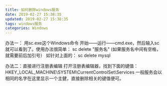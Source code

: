 ```yaml
---
title: 如何删除windows服务
date: 2019-02-27 15:38:35
updated: 2019-02-27 15:38:35
tags: windows服务
categories: Windows
---
```


办法一： 用sc.exe这个Windows命令
开始——运行——cmd.exe，然后输入sc就可以看到了。使用办法很简单：
sc delete "服务名" (如果服务名中间有空格，就需要前后加引号）
如针对上面的： sc delete mysql

办法二：直接进行注册表编辑
打开注册表编辑器，找到下面的键值：
HKEY_LOCAL_MACHINE\SYSTEM\CurrentControlSet\Services
一般服务会以相同的名字在这里显示一个主健，直接删除相关的键值便可。


